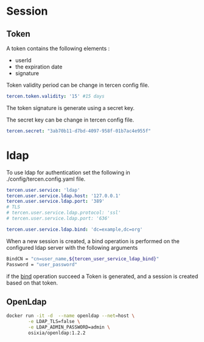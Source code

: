 # Session

## Token

A token contains the following elements : 
 - userId
 - the expiration date
 - signature
 
Token validity period can be change in tercen config file.

```yaml
tercen.token.validity: '15' #15 days
```
The token signature is generate using a secret key.

The secret key can be change in tercen config file.
```yaml
tercen.secret: "3ab70b11-d7bd-4097-958f-01b7ac4e955f"
```

# ldap

To use ldap for authentication set the following in ./config/tercen.config.yaml file.

```yaml
tercen.user.service: 'ldap'
tercen.user.service.ldap.host: '127.0.0.1'
tercen.user.service.ldap.port: '389'
# TLS
# tercen.user.service.ldap.protocol: 'ssl'
# tercen.user.service.ldap.port: '636'

tercen.user.service.ldap.bind: 'dc=example,dc=org'
```

When a new session is created, a bind operation is performed
 on the configured ldap server with
 the following arguments

```bash
BindCN = "cn=user_name,${tercen_user_service_ldap_bind}"
Password = "user_password"
```

if the [bind](https://ldap.com/the-ldap-bind-operation/) operation succeed a Token is generated,
 and a session is created based on that token.
  
## OpenLdap

```bash
docker run -it -d  --name openldap --net=host \
        -e LDAP_TLS=false \
        -e LDAP_ADMIN_PASSWORD=admin \
        osixia/openldap:1.2.2
```